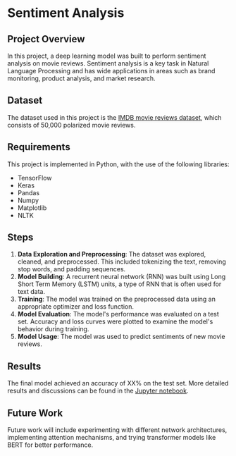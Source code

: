 # Sentiment Analysis

## Project Overview

In this project, a deep learning model was built to perform sentiment analysis on movie reviews. Sentiment analysis is a key task in Natural Language Processing and has wide applications in areas such as brand monitoring, product analysis, and market research.

## Dataset

The dataset used in this project is the [IMDB movie reviews dataset](https://ai.stanford.edu/~amaas/data/sentiment/), which consists of 50,000 polarized movie reviews.

## Requirements

This project is implemented in Python, with the use of the following libraries:

- TensorFlow
- Keras
- Pandas
- Numpy
- Matplotlib
- NLTK

## Steps

1. **Data Exploration and Preprocessing**: The dataset was explored, cleaned, and preprocessed. This included tokenizing the text, removing stop words, and padding sequences.
2. **Model Building**: A recurrent neural network (RNN) was built using Long Short Term Memory (LSTM) units, a type of RNN that is often used for text data.
3. **Training**: The model was trained on the preprocessed data using an appropriate optimizer and loss function.
4. **Model Evaluation**: The model's performance was evaluated on a test set. Accuracy and loss curves were plotted to examine the model's behavior during training.
5. **Model Usage**: The model was used to predict sentiments of new movie reviews.

## Results

The final model achieved an accuracy of XX% on the test set. More detailed results and discussions can be found in the [Jupyter notebook](link-to-notebook).

## Future Work

Future work will include experimenting with different network architectures, implementing attention mechanisms, and trying transformer models like BERT for better performance.
